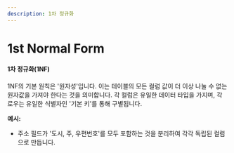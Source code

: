 ```yaml
---
description: 1차 정규화
---
```


# 1st Normal Form

#### 1차 정규화(1NF)

1NF의 기본 원칙은 '원자성'입니다. 이는 테이블의 모든 컬럼 값이 더 이상 나눌 수 없는 원자값을 가져야 한다는 것을 의미합니다. 각 컬럼은 유일한 데이터 타입을 가지며, 각 로우는 유일한 식별자인 '기본 키'를 통해 구별됩니다.

**예시:**

* 주소 필드가 '도시, 주, 우편번호'를 모두 포함하는 것을 분리하여 각각 독립된 컬럼으로 만듭니다.
